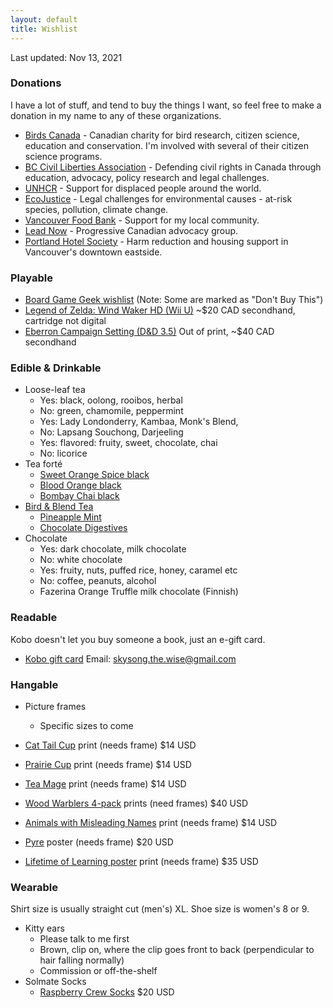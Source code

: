 ```yaml
---
layout: default
title: Wishlist
---
```


<section markdown='1'>

Last updated: Nov 13, 2021

### Donations

I have a lot of stuff, and tend to buy the things I want, so feel free to make a donation in my name to any of these organizations.

* [Birds Canada](https://www.birdscanada.org) - Canadian charity for bird research, citizen science, education and conservation. I'm involved with several of their citizen science programs.
* [BC Civil Liberties Association](https://bccla.org) - Defending civil rights in Canada through education, advocacy, policy research and legal challenges.
* [UNHCR](https://give.unhcr.ca) - Support for displaced people around the world.
* [EcoJustice](https://ecojustice.ca/) - Legal challenges for environmental causes - at-risk species, pollution, climate change.
* [Vancouver Food Bank](https://foodbank.bc.ca) - Support for my local community.
* [Lead Now](https://www.leadnow.ca) - Progressive Canadian advocacy group.
* [Portland Hotel Society](https://www.phs.ca) - Harm reduction and housing support in Vancouver's downtown eastside.


### Playable

* [Board Game Geek wishlist](https://boardgamegeek.com/wishlist/Hwesta) (Note: Some are marked as "Don't Buy This")
* [Legend of Zelda: Wind Waker HD (Wii U)](https://www.nintendo.com/games/detail/the-legend-of-zelda-the-wind-waker-hd-wii-u/) ~$20 CAD secondhand, cartridge not digital
* [Eberron Campaign Setting (D&D 3.5)](https://en.wikipedia.org/wiki/Eberron_Campaign_Setting) Out of print, ~$40 CAD secondhand

### Edible & Drinkable
* Loose-leaf tea
  * Yes: black, oolong, rooibos, herbal
  * No: green, chamomile, peppermint
  * Yes: Lady Londonderry, Kambaa, Monk's Blend,
  * No: Lapsang Souchong, Darjeeling
  * Yes: flavored: fruity, sweet, chocolate, chai
  * No: licorice
* Tea forté
  * [Sweet Orange Spice black](https://teaforte.com/products/sweet-orange-spice-tea)
  * [Blood Orange black](https://teaforte.com/products/blood-orange-tea)
  * [Bombay Chai black](https://teaforte.com/products/bombay-chai-tea)
* [Bird & Blend Tea](https://birdandblendtea.com/us_en/)
  * [Pineapple Mint](https://birdandblendtea.com/us_en/pineapple-mint.html)
  * [Chocolate Digestives](https://birdandblendtea.com/us_en/chocolate-digestives.html)
* Chocolate
  * Yes: dark chocolate, milk chocolate
  * No: white chocolate
  * Yes: fruity, nuts, puffed rice, honey, caramel etc
  * No: coffee, peanuts, alcohol
  * Fazerina Orange Truffle milk chocolate (Finnish)


### Readable

Kobo doesn't let you buy someone a book, just an e-gift card.

* [Kobo gift card](https://www.kobo.com/ca/en/p/giftcards) Email: skysong.the.wise@gmail.com


### Hangable

* Picture frames
  * Specific sizes to come

* [Cat Tail Cup](https://topatoco.com/collections/red-wombat/products/rw-teamatters?variant=39883594895) print (needs frame) $14 USD
* [Prairie Cup](https://topatoco.com/collections/red-wombat/products/rw-teamatters?variant=39883594575) print (needs frame) $14 USD
* [Tea Mage](https://topatoco.com/collections/red-wombat/products/rw-teamatters?variant=39883594383) print (needs frame) $14 USD
* [Wood Warblers 4-pack](https://topatoco.com/collections/romo/products/romo-bbirds-4pack) prints (need frames) $40 USD
* [Animals with Misleading Names](https://topatoco.com/collections/romo/products/romo-names) print (needs frame) $14 USD
* [Pyre](https://store.supergiantgames.com/products/pyre-24-x-36-poster) poster (needs frame) $20 USD
* [Lifetime of Learning poster](https://aungthan.com/store/learning) print (needs frame) $35 USD

### Wearable

Shirt size is usually straight cut (men's) XL. Shoe size is women's 8 or 9.

* Kitty ears
  * Please talk to me first
  * Brown, clip on, where the clip goes front to back (perpendicular to hair falling normally)
  * Commission or off-the-shelf
* Solmate Socks
  * [Raspberry Crew Socks](https://solmatesocks.com/collections/crew-socks/products/adult-crew-socks-raspberry) $20 USD
</section>
